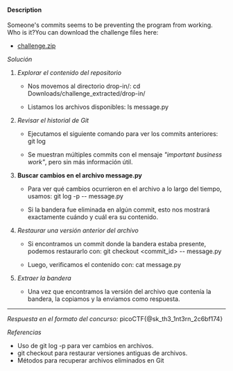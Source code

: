 #### Description

Someone's commits seems to be preventing the program from working. Who is it?You can download the challenge files here:

- [challenge.zip](https://artifacts.picoctf.net/c_titan/158/challenge.zip)

*Solución*

1. *Explorar el contenido del repositorio*
    
    - Nos movemos al directorio drop-in/:
        cd Downloads/challenge_extracted/drop-in/
        
    - Listamos los archivos disponibles:
        ls
        message.py
        
2. *Revisar el historial de Git*
    
    - Ejecutamos el siguiente comando para ver los commits anteriores:
        git log
        
    - Se muestran múltiples commits con el mensaje *"important business work"*, pero sin más información útil.
3. **Buscar cambios en el archivo message.py**

    - Para ver qué cambios ocurrieron en el archivo a lo largo del tiempo, usamos:
        git log -p -- message.py
        
    - Si la bandera fue eliminada en algún commit, esto nos mostrará exactamente cuándo y cuál era su contenido.
4. *Restaurar una versión anterior del archivo*
    
    - Si encontramos un commit donde la bandera estaba presente, podemos restaurarlo con:
        git checkout <commit_id> -- message.py
        
    - Luego, verificamos el contenido con:
        cat message.py
        
5. *Extraer la bandera*
    
    - Una vez que encontramos la versión del archivo que contenía la bandera, la copiamos y la enviamos como respuesta.

---

 *Respuesta en el formato del concurso:*
picoCTF{@sk_th3_1nt3rn_2c6bf174}

 *Referencias*

- Uso de git log -p para ver cambios en archivos.
- git checkout para restaurar versiones antiguas de archivos.
- Métodos para recuperar archivos eliminados en Git